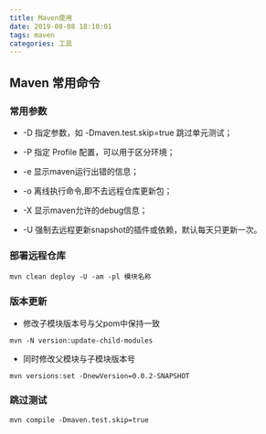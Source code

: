 ```yaml
---
title: Maven使用
date: 2019-08-08 18:10:01
tags: maven
categories: 工具
---
```




## Maven 常用命令

### 常用参数

- -D 指定参数，如 -Dmaven.test.skip=true 跳过单元测试；

- -P 指定 Profile 配置，可以用于区分环境；

- -e 显示maven运行出错的信息；

- -o 离线执行命令,即不去远程仓库更新包；

- -X 显示maven允许的debug信息；

- -U 强制去远程更新snapshot的插件或依赖，默认每天只更新一次。


### 部署远程仓库
```
mvn clean deploy -U -am -pl 模块名称
```

### 版本更新
- 修改子模块版本号与父pom中保持一致

```
mvn -N version:update-child-modules
```
- 同时修改父模块与子模块版本号

```
mvn versions:set -DnewVersion=0.0.2-SNAPSHOT
```


### 跳过测试
```
mvn compile -Dmaven.test.skip=true
```

